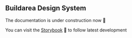 ## Buildarea Design System

The documentation is under construction now :construction:

You can visit the [Storybook](https://sb.buildarea-ui.com) :link: to follow latest development
